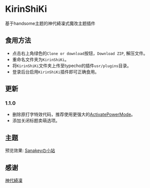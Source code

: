 # KirinShiKi 
基于handsome主题的神代綺凜式魔改主题插件

## 食用方法 
* 点击右上角绿色的`Clone or download`按钮，`Download ZIP`, 解压文件。
* 重命名文件夹为`KirinShiKi`。
* 将`KirinShiKi`文件夹上传至typecho的插件`usr/plugins`目录。
* 登录后台启用`KirinShiKi`插件即可正确食用。

## 更新
### 1.1.0
- 删除原打字特效代码，推荐使用更强大的[ActivatePowerMode](https://github.com/AlanDecode/Typecho-Plugin-ActivatePowerMode)。
- 添加关闭标题卖萌选项。

## 主题
预览效果: [Sanakeyの小站](https://keymoe.com)

## 感谢
[神代綺凜](https://moe.best)






